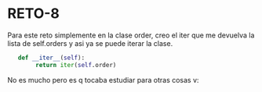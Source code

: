 # RETO-8
Para este reto simplemente en la clase order, creo el iter que me devuelva la lista de self.orders y asi ya se puede iterar la clase. 
```python
   def __iter__(self):
        return iter(self.order)
 ```
No es mucho pero es q tocaba estudiar para otras cosas v:
